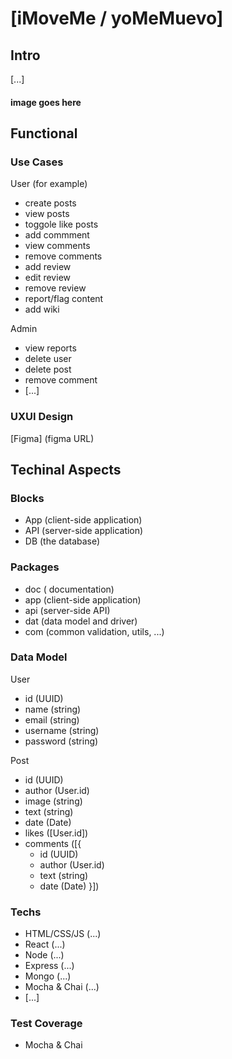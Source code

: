 # [iMoveMe / yoMeMuevo]

## Intro

[...]

#### image goes here


## Functional 


### Use Cases

User (for example)
- create posts
- view posts
- toggole like posts
- add commment
- view comments
- remove comments
- add review
- edit review
- remove review
- report/flag content
- add wiki

Admin 
- view reports
- delete user
- delete post
- remove comment
- [...]

### UXUI Design

[Figma] (figma URL)

## Techinal Aspects

### Blocks

- App (client-side application)
- API (server-side application)
- DB (the database)

### Packages

- doc ( documentation)
- app (client-side application)
- api (server-side API)
- dat (data model and driver)
- com (common validation, utils, ...)

### Data Model

User
- id (UUID)
- name (string)
- email (string)
- username (string)
- password (string)

Post
- id (UUID)
- author (User.id)
- image (string)
- text (string)
- date (Date)
- likes ([User.id])
- comments ([{ 
    - id (UUID)
    - author (User.id)
    - text (string)
    - date (Date) }])

### Techs

- HTML/CSS/JS (...)
- React (...)
- Node (...)
- Express (...)
- Mongo (...)
- Mocha & Chai (...)
- [...]

### Test Coverage

- Mocha & Chai